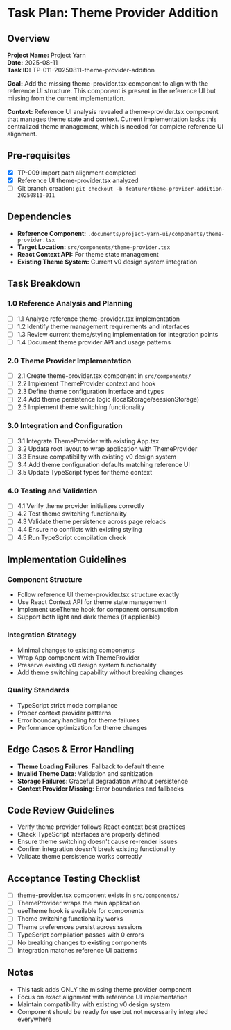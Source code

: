 # Task Plan: Theme Provider Addition

## Overview
**Project Name:** Project Yarn  
**Date:** 2025-08-11  
**Task ID:** TP-011-20250811-theme-provider-addition  

**Goal:** Add the missing theme-provider.tsx component to align with the reference UI structure. This component is present in the reference UI but missing from the current implementation.

**Context:** Reference UI analysis revealed a theme-provider.tsx component that manages theme state and context. Current implementation lacks this centralized theme management, which is needed for complete reference UI alignment.

## Pre-requisites
- [x] TP-009 import path alignment completed
- [x] Reference UI theme-provider.tsx analyzed
- [ ] Git branch creation: `git checkout -b feature/theme-provider-addition-20250811-011`

## Dependencies
- **Reference Component:** `.documents/project-yarn-ui/components/theme-provider.tsx`
- **Target Location:** `src/components/theme-provider.tsx`
- **React Context API:** For theme state management
- **Existing Theme System:** Current v0 design system integration

## Task Breakdown

### 1.0 Reference Analysis and Planning
- [ ] 1.1 Analyze reference theme-provider.tsx implementation
- [ ] 1.2 Identify theme management requirements and interfaces
- [ ] 1.3 Review current theme/styling implementation for integration points
- [ ] 1.4 Document theme provider API and usage patterns

### 2.0 Theme Provider Implementation
- [ ] 2.1 Create theme-provider.tsx component in `src/components/`
- [ ] 2.2 Implement ThemeProvider context and hook
- [ ] 2.3 Define theme configuration interface and types
- [ ] 2.4 Add theme persistence logic (localStorage/sessionStorage)
- [ ] 2.5 Implement theme switching functionality

### 3.0 Integration and Configuration
- [ ] 3.1 Integrate ThemeProvider with existing App.tsx
- [ ] 3.2 Update root layout to wrap application with ThemeProvider
- [ ] 3.3 Ensure compatibility with existing v0 design system
- [ ] 3.4 Add theme configuration defaults matching reference UI
- [ ] 3.5 Update TypeScript types for theme context

### 4.0 Testing and Validation
- [ ] 4.1 Verify theme provider initializes correctly
- [ ] 4.2 Test theme switching functionality
- [ ] 4.3 Validate theme persistence across page reloads
- [ ] 4.4 Ensure no conflicts with existing styling
- [ ] 4.5 Run TypeScript compilation check

## Implementation Guidelines

### Component Structure
- Follow reference UI theme-provider.tsx structure exactly
- Use React Context API for theme state management
- Implement useTheme hook for component consumption
- Support both light and dark themes (if applicable)

### Integration Strategy
- Minimal changes to existing components
- Wrap App component with ThemeProvider
- Preserve existing v0 design system functionality
- Add theme switching capability without breaking changes

### Quality Standards
- TypeScript strict mode compliance
- Proper context provider patterns
- Error boundary handling for theme failures
- Performance optimization for theme changes

## Edge Cases & Error Handling
- **Theme Loading Failures**: Fallback to default theme
- **Invalid Theme Data**: Validation and sanitization
- **Storage Failures**: Graceful degradation without persistence
- **Context Provider Missing**: Error boundaries and fallbacks

## Code Review Guidelines
- Verify theme provider follows React context best practices
- Check TypeScript interfaces are properly defined
- Ensure theme switching doesn't cause re-render issues
- Confirm integration doesn't break existing functionality
- Validate theme persistence works correctly

## Acceptance Testing Checklist
- [ ] theme-provider.tsx component exists in `src/components/`
- [ ] ThemeProvider wraps the main application
- [ ] useTheme hook is available for components
- [ ] Theme switching functionality works
- [ ] Theme preferences persist across sessions
- [ ] TypeScript compilation passes with 0 errors
- [ ] No breaking changes to existing components
- [ ] Integration matches reference UI patterns

## Notes
- This task adds ONLY the missing theme provider component
- Focus on exact alignment with reference UI implementation
- Maintain compatibility with existing v0 design system
- Component should be ready for use but not necessarily integrated everywhere
